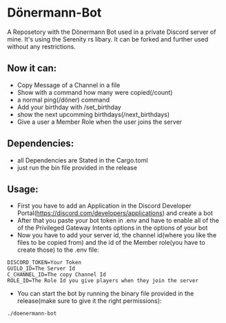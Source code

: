 # Dönermann-Bot
A Reposetory with the Dönermann Bot used in a private Discord server of mine. It's using the Serenity rs libary. It can be forked and further used without any restrictions. 

Now it can:
- 
- Copy Message of a Channel in a file
- Show with a command how many were copied(/count)
- a normal ping(/döner) command
- Add your birthday with /set_birthday
- show the next upcomming birthdays(/next_birthdays)
- Give a user a Member Role when the user joins the server

Dependencies:
- 
- all Dependencies are Stated in the Cargo.toml
- just run the bin file provided in the release

Usage:
-
- First you have to add an Application in the Discord Developer Portal(https://discord.com/developers/applications) and create a bot 
- After that you paste your bot token in .env and have to enable all of the of the Privileged Gateway Intents options in the options of your bot
- Now you have to add your server id, the channel id(where you like the files to be copied from) and the id of the Member role(you have to create those) to the .env file:
```enviroment
DISCORD_TOKEN=Your Token
GUILD_ID=The Server Id
C_CHANNEL_ID=The copy Channel Id
ROLE_ID=The Role Id you give players when they join the server
```
- You can start the bot by running the binary file provided in the release(make sure to give it the right permissions):
```shell
./doenermann-bot
```
